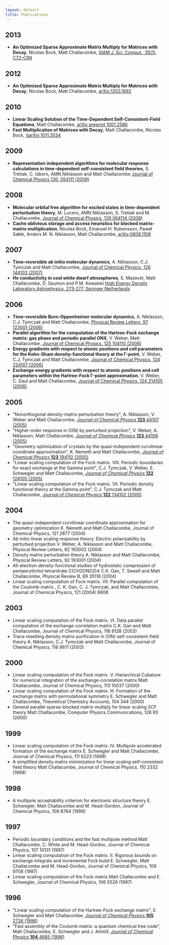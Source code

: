 ```yaml
---
layout: default
title: Publications
---
```


2013
----

-   **An Optimized Sparse Approximate Matrix Multiply for Matrices with Decay**, Nicolas Bock, Matt Challacombe, [SIAM J. Sci. Comput., 35(1), C72–C98](http://dx.doi.org/10.1137/120870761)

2012
----

-   **An Optimized Sparse Approximate Matrix Multiply for Matrices with Decay**, Nicolas Bock, Matt Challacombe, [arXiv:1203.1692](http://arxiv.org/abs/1203.1692)

2010
----

-   **Linear Scaling Solution of the Time-Dependent Self-Consistent-Field Equations**, Matt Challacombe, [arXiv preprint 1001.2586](http://arxiv.org/abs/1001.2586)
-   **Fast Multiplication of Matrices with Decay**, Matt Challacombe, Nicolas Bock, [\\tarXiv:1011.3534](http://arxiv.org/abs/1011.3534)

2009
----

-   **Representation independent algorithms for molecular response calculations in time-dependent self-consistent field theories**, S. Tretiak, C. Isborn, AMN Niklasson and Matt Challacombe [Journal of Chemical Physics 130, 054111 (2009)](http://dx.doi.org/10.1063/1.3068658)

2008
----

-   **Molecular orbital free algorithm for excited states in time-dependent perturbation theory**, M. Lucero, AMN Niklasson, S. Tretiak and M. Challacombe, [Journal of Chemical Physics, 129 064114 (2008)](http://dx.doi.org/10.1063/1.2965535)
-   **Cache oblivious storage and access heuristics for blocked matrix-matrix multiplication**, Nicolas Bock, Emanuel H. Rubensson, Paweł Sałek, Anders M. N. Niklasson, Matt Challacombe, [arXiv:0808.1108](http://arxiv.org/abs/0808.1108)

2007
----

-   **Time-reversible ab initio molecular dynamics**, A. Niklasson, C.J. Tymczak and Matt Challacombe, [Journal of Chemical Physics, 126 144103 (2007)](http://dx.doi.org/10.1063/1.2715556)
-   **He conductivity in cool white dwarf atmospheres**, S. Mazevet, Matt Challacombe, D. Saumon and P.M. Kowalski [High Energy Density Laboratory Astrophysics, 273-277, Springer Netherlands](http://dx.doi.org/10.1007/978-1-4020-6055-7_50)

2006
----

-   **Time-reversible Born-Oppenheimer molecular dynamics**, A. Niklasson, C.J. Tymczak and Matt Challacombe, [Physical Review Letters, 97 123001 (2006)](http://dx.doi.org/10.1103/PhysRevLett.97.123001)
-   **Parallel algorithm for the computation of the Hartree-Fock exchange matrix: gas phase and periodic parallel ONX**, V. Weber, Matt Challacombe, [Journal of Chemical Physics, 125 104110 (2006)](http://dx.doi.org/10.1063/1.2222359)
-   **Energy gradients with respect to atomic positions and cell parameters for the Kohn-Sham density-functional theory at the Γ-point**, V. Weber, C.J. Tymczak and Matt Challacombe, [Journal of Chemical Physics, 124 224107 (2006)](http://dx.doi.org/10.1063/1.2202105)
-   **Exchange energy gradients with respect to atomic positions and cell parameters within the Hartree-Fock Γ-point approximation**, V. Weber, C. Daul and Matt Challacombe, [Journal of Chemical Physics, 124 214105 (2006)](http://dx.doi.org/10.1063/1.2207625)

2005
----

-   "Nonorthogonal density-matrix perturbation theory", A. Niklasson, V. Weber and Matt Challacombe, [*Journal of Chemical Physics* **123** 44107 (2005)](http://dx.doi.org/10.1063/1.1944725)
-   "Higher-order response in O(N) by perturbed projection", V. Weber, A. Niklasson, Matt Challacombe, [*Journal of Chemical Physics* **123** 44106 (2005)](http://dx.doi.org/10.1063/1.1944724)
-   "Geometry optimization of crystals by the quasi-independent curvilinear coordinate approximation", K. Nemeth and Matt Challacombe, [*Journal of Chemical Physics* **123** 194112 (2005)](http://dx.doi.org/10.1063/1.2121569)
-   "Linear scaling computation of the Fock matrix. VIII. Periodic boundaries for exact exchange at the Gamma point", C.J. Tymczak, V. Weber, E. Schwegler and Matt Challacombe, [*Journal of Chemical Physics* **122** 124105 (2005)](http://dx.doi.org/10.1063/1.1869470)
-   "Linear scaling computation of the Fock matrix. VII. Periodic density functional theory at the Gamma point", C.J. Tymczak and Matt Challacombe, [*Journal of Chemical Physics* **122** 134102 (2005)](http://dx.doi.org/10.1063/1.1853374)

2004
----

-   The quasi-independent curvilinear coordinate approximation for geometry optimization K. Nemeth and Matt Challacombe, Journal of Chemical Physics, 121 2877 (2004)
-   Ab initio linear scaling response theory: Electric polarizability by perturbed projection V. Weber, A. Niklasson and Matt Challacombe, Physical Review Letters, 92 193002 (2004)
-   Density matrix perturbation theory A. Niklasson and Matt Challacombe, Physical Review Letters, 92 193001 (2004)
-   All-electron density-functional studies of hydrostatic compression of pentaerythritol tetranitrate C(CH2ONO2)4 C.K. Gan, T. Sewell and Matt Challacombe, Physical Review B, 69 35116 (2004)
-   Linear scaling computation of Fock matrix. VII. Parallel computation of the Coulomb matrix , C. K. Gan, C. J. Tymczak, and Matt Challacombe, Journal of Chemical Physics, 121 (2004) 6608

2003
----

-   Linear scaling computation of the Fock matrix. VI. Data parallel computation of the exchange-correlation matrix C.K. Gan and Matt Challacombe, Journal of Chemical Physics, 118 9128 (2003)
-   Trace resetting density matrix purification in O(N) self-consistent-field theory A. Niklasson, C.J. Tymczak and Matt Challacombe, Journal of Chemical Physics, 118 8611 (2003)

2000
----

-   Linear scaling computation of the Fock matrix. V. Hierarchical Cubature for numerical integration of the exchange-correlation matrix Matt Challacombe, Journal of Chemical Physics, 113 10037 (2000)
-   Linear scaling computation of the Fock matrix. III. Formation of the exchange matrix with permutational symmetry E. Schwegler and Matt Challacombe, Theoretical Chemistry Accounts, 104 344 (2000)
-   General parallel sparse-blocked matrix multiply for linear scaling SCF theory Matt Challacombe, Computer Physics Communications, 128 93 (2000)

1999
----

-   Linear scaling computation of the Fock matrix. IV. Multipole accelerated formation of the exchange matrix E. Schwegler and Matt Challacombe, Journal of Chemical Physics, 111 6223 (1999)
-   A simplified density matrix minimization for linear scaling self-consistent field theory Matt Challacombe, Journal of Chemical Physics, 110 2332 (1999)

1998
----

-   A multipole acceptability criterion for electronic structure theory E. Schwegler, Matt Challacombe and M. Head-Gordon, Journal of Chemical Physics, 109 8764 (1998)

1997
----

-   Periodic boundary conditions and the fast multipole method Matt Challacombe, C. White and M. Head-Gordon, Journal of Chemical Physics, 107 10131 (1997)
-   Linear scaling computation of the Fock matrix. II. Rigorous bounds on exchange integrals and incremental Fock build E. Schwegler, Matt Challacombe and M. Head-Gordon, Journal of Chemical Physics, 106 9708 (1997)
-   Linear scaling computation of the Fock matrix Matt Challacombe and E. Schwegler, Journal of Chemical Physics, 106 5526 (1997)

1996
----

-   "Linear scaling computation of the Hartree-Fock exchange matrix", E. Schwegler and Matt Challacombe, [*Journal of Chemical Physics* **105** 2726 (1996)](http://dx.doi.org/10.1063/1.472135)
-   "Fast assembly of the Coulomb matrix: a quantum chemical tree code", Matt Challacombe, E. Schwegler and J. Almlöf, [*Journal of Chemical Physics* **104** 4685 (1996)](http://dx.doi.org/10.1063/1.471163)

